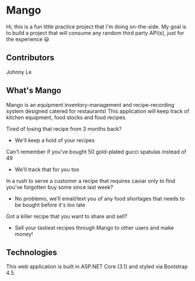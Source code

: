 # Mango

Hi, this is a fun little practice project that I'm doing on-the-side. My goal is to build a project that will consume any random third party API(s), just for the experience :smiley:

## Contributors
Johnny Le

## What's Mango

Mango is an equipment inventory-management and recipe-recording system designed catered for restaurants! This application will keep track of kitchen equipment, food stocks and food recipes.

Tired of losing that recipe from 3 months back?
- We'll keep a hold of your recipes

Can't remember if you've bought 50 gold-plated gucci spatulas instead of 49
- We'll track that for you too

In a rush to serve a customer a recipe that requires caviar only to find you've forgotten buy some since last week?
- No problemo, we'll email/text you of any food shortages that needs to be bought before it's too late

Got a killer recipe that you want to share and sell?
- Sell your tastiest recipes through Mango to other users and make money!

## Technologies

This web application is built in ASP.NET Core (3.1) and styled via Bootstrap 4.5.
